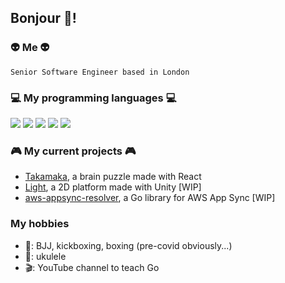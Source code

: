 ## Bonjour :frog:!

<!--
**hervit0/hervit0** is a ✨ _special_ ✨ repository because its `README.md` (this file) appears on your GitHub profile.

Here are some ideas to get you started:

- 🔭 I’m currently working on ...
- 🌱 I’m currently learning ...
- 👯 I’m looking to collaborate on ...
- 🤔 I’m looking for help with ...
- 💬 Ask me about ...
- 📫 How to reach me: ...
- 😄 Pronouns: ...
- ⚡ Fun fact: ...
-->

### :alien: Me :alien:

`Senior Software Engineer based in London`

### :computer: My programming languages :computer:

<img src="https://img.shields.io/badge/go-%2300ADD8.svg?&style=for-the-badge&logo=go&logoColor=white"/> <img src="https://img.shields.io/badge/scala-%23DC322F.svg?&style=for-the-badge&logo=scala&logoColor=white"/> <img src="https://img.shields.io/badge/elixir-%234B275F.svg?&style=for-the-badge&logo=elixir&logoColor=white"/> <img src="https://img.shields.io/badge/typescript%20-%23007ACC.svg?&style=for-the-badge&logo=typescript&logoColor=white"/> <img src="https://img.shields.io/badge/ruby-%23CC342D.svg?&style=for-the-badge&logo=ruby&logoColor=white"/>

### :video_game: My current projects :video_game:

- [Takamaka](https://hervit0.github.io/takamaka), a brain puzzle made with React
- [Light](https://hervit0.github.io/unity-test), a 2D platform made with Unity [WIP]
- [aws-appsync-resolver](https://github.com/hervit0/aws-appsync-resolver), a Go library for AWS App Sync [WIP]

### My hobbies

- :martial_arts_uniform:: BJJ, kickboxing, boxing (pre-covid obviously...)
- :guitar:: ukulele
- :clapper:: YouTube channel to teach Go